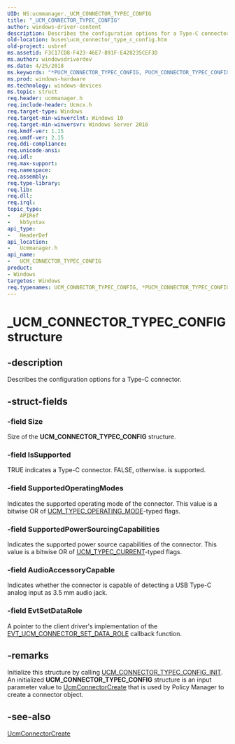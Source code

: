```yaml
---
UID: NS:ucmmanager._UCM_CONNECTOR_TYPEC_CONFIG
title: "_UCM_CONNECTOR_TYPEC_CONFIG"
author: windows-driver-content
description: Describes the configuration options for a Type-C connector.
old-location: buses\ucm_connector_type_c_config.htm
old-project: usbref
ms.assetid: F3C17CD8-F423-46E7-891F-E428235CEF3D
ms.author: windowsdriverdev
ms.date: 4/25/2018
ms.keywords: "*PUCM_CONNECTOR_TYPEC_CONFIG, PUCM_CONNECTOR_TYPEC_CONFIG, PUCM_CONNECTOR_TYPEC_CONFIG structure pointer [Buses], UCM_CONNECTOR_TYPEC_CONFIG, UCM_CONNECTOR_TYPEC_CONFIG structure [Buses], _UCM_CONNECTOR_TYPEC_CONFIG, buses.ucm_connector_type_c_config, ucmmanager/PUCM_CONNECTOR_TYPEC_CONFIG, ucmmanager/UCM_CONNECTOR_TYPEC_CONFIG"
ms.prod: windows-hardware
ms.technology: windows-devices
ms.topic: struct
req.header: ucmmanager.h
req.include-header: Ucmcx.h
req.target-type: Windows
req.target-min-winverclnt: Windows 10
req.target-min-winversvr: Windows Server 2016
req.kmdf-ver: 1.15
req.umdf-ver: 2.15
req.ddi-compliance: 
req.unicode-ansi: 
req.idl: 
req.max-support: 
req.namespace: 
req.assembly: 
req.type-library: 
req.lib: 
req.dll: 
req.irql: 
topic_type:
-	APIRef
-	kbSyntax
api_type:
-	HeaderDef
api_location:
-	Ucmmanager.h
api_name:
-	UCM_CONNECTOR_TYPEC_CONFIG
product:
- Windows
targetos: Windows
req.typenames: UCM_CONNECTOR_TYPEC_CONFIG, *PUCM_CONNECTOR_TYPEC_CONFIG
---
```


# _UCM_CONNECTOR_TYPEC_CONFIG structure


## -description


Describes the configuration options for a Type-C connector. 


## -struct-fields




### -field Size

Size of the <b>UCM_CONNECTOR_TYPEC_CONFIG</b> structure. 


### -field IsSupported

TRUE indicates a Type-C connector. FALSE, otherwise.  is supported. 


### -field SupportedOperatingModes

Indicates the supported operating mode of the connector. This value is a bitwise OR of <a href="https://msdn.microsoft.com/library/windows/hardware/mt187946">UCM_TYPEC_OPERATING_MODE</a>-typed flags.


### -field SupportedPowerSourcingCapabilities

Indicates the supported power source capabilities of the connector. This value is a bitwise OR of <a href="https://msdn.microsoft.com/library/windows/hardware/mt187945">UCM_TYPEC_CURRENT</a>-typed flags.


### -field AudioAccessoryCapable

Indicates whether the connector is capable of detecting a USB Type-C analog input as 3.5 mm audio jack.


### -field EvtSetDataRole

A pointer to the client driver's implementation of the <a href="https://msdn.microsoft.com/library/windows/hardware/mt187818">EVT_UCM_CONNECTOR_SET_DATA_ROLE</a> callback function.


## -remarks



Initialize this structure by calling <a href="https://msdn.microsoft.com/library/windows/hardware/mt187931">UCM_CONNECTOR_TYPEC_CONFIG_INIT</a>. An initialized <b>UCM_CONNECTOR_TYPEC_CONFIG</b> structure is an input parameter value to <a href="https://msdn.microsoft.com/library/windows/hardware/mt187909">UcmConnectorCreate</a> that is used by Policy Manager to create a connector object.




## -see-also




<a href="https://msdn.microsoft.com/library/windows/hardware/mt187909">UcmConnectorCreate</a>
 

 

